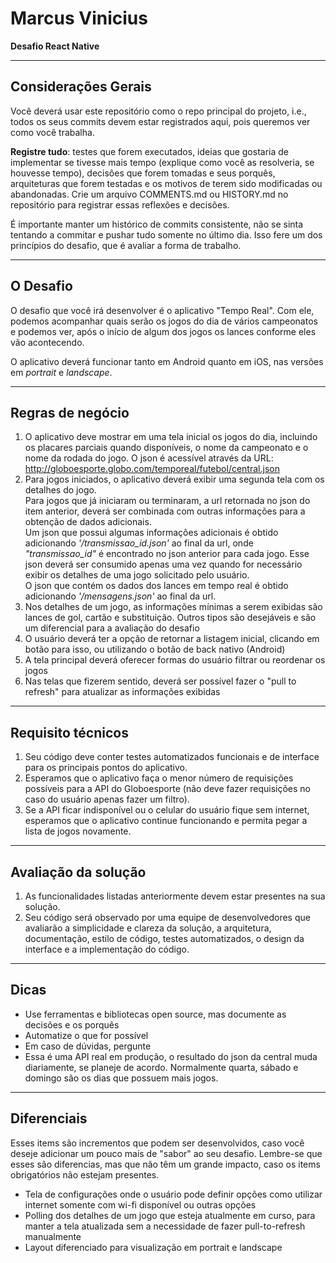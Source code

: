 # Marcus Vinicius
**Desafio React Native**

-------------------------------------------------------------------------------
## Considerações Gerais
Você deverá usar este repositório como o repo principal do projeto, i.e., todos os seus commits devem estar registrados aqui, pois queremos ver como você trabalha.

**Registre tudo**: testes que forem executados, ideias que gostaria de implementar se tivesse mais tempo (explique como você as resolveria, se houvesse tempo), decisões que forem tomadas e seus porquês, arquiteturas que forem testadas e os motivos de terem sido modificadas ou abandonadas. Crie um arquivo COMMENTS.md ou HISTORY.md no repositório para registrar essas reflexões e decisões.

É importante manter um histórico de commits consistente, não se sinta tentando a commitar e pushar tudo somente no último dia. Isso fere um dos princípios do desafio, que é avaliar a forma de trabalho.

-------------------------------------------------------------------------------
## O Desafio

O desafio que você irá desenvolver é o aplicativo "Tempo Real". Com ele, podemos acompanhar quais serão os jogos do dia de vários campeonatos e podemos ver, após o início de algum dos jogos os lances conforme eles vão acontecendo.

O aplicativo deverá funcionar tanto em Android quanto em iOS, nas versões em *portrait* e *landscape*.

-------------------------------------------------------------------------------
## Regras de negócio
1. O aplicativo deve mostrar em uma tela inicial os jogos do dia, incluindo os placares parciais quando disponíveis, o nome da campeonato e o nome da rodada do jogo. O json é acessível através da URL: http://globoesporte.globo.com/temporeal/futebol/central.json
1. Para jogos iniciados, o aplicativo deverá exibir uma segunda tela com os detalhes do jogo.  
   Para jogos que já iniciaram ou terminaram, a url retornada no json do item anterior, deverá ser combinada com outras informações para a obtenção de dados adicionais.  
   Um json que possui algumas informações adicionais é obtido adicionando *'/transmissao\_id.json'* ao final da url, onde *"transmissao\_id"* é encontrado no json anterior para cada jogo. Esse json deverá ser consumido apenas uma vez quando for necessário exibir os detalhes de uma jogo solicitado pelo usuário.  
   O json que contém os dados dos lances em tempo real é obtido adicionando *'/mensagens.json'* ao final da url.
1. Nos detalhes de um jogo, as informações mínimas a serem exibidas são lances de gol, cartão e substituição. Outros tipos são desejáveis e são um diferencial para a avaliação do desafio
1. O usuário deverá ter a opção de retornar a listagem inicial, clicando em botão para isso, ou utilizando o botão de back nativo (Android)
1. A tela principal deverá oferecer formas do usuário filtrar ou reordenar os jogos
1. Nas telas que fizerem sentido, deverá ser possível fazer o "pull to refresh" para atualizar as informações exibidas

-------------------------------------------------------------------------------
## Requisito técnicos
1. Seu código deve conter testes automatizados funcionais e de interface para os principais pontos do aplicativo.
1. Esperamos que o aplicativo faça o menor número de requisições possíveis para a API do Globoesporte (não deve fazer requisições no caso do usuário apenas fazer um filtro).
1. Se a API ficar indisponível ou o celular do usuário fique sem internet, esperamos que o aplicativo continue funcionando e permita pegar a lista de jogos novamente.

-------------------------------------------------------------------------------
## Avaliação da solução
1. As funcionalidades listadas anteriormente devem estar presentes na sua solução.
1. Seu código será observado por uma equipe de desenvolvedores que avaliarão a simplicidade e clareza da solução, a arquitetura, documentação, estilo de código, testes automatizados, o design da interface e a implementação do código.

-------------------------------------------------------------------------------
## Dicas
* Use ferramentas e bibliotecas open source, mas documente as decisões e os porquês
* Automatize o que for possível
* Em caso de dúvidas, pergunte
* Essa é uma API real em produção, o resultado do json da central muda diariamente, se planeje de acordo. Normalmente quarta, sábado e domingo são os dias que possuem mais jogos.

-------------------------------------------------------------------------------
## Diferenciais
Esses items são incrementos que podem ser desenvolvidos, caso você deseje adicionar um pouco mais de "sabor" ao seu desafio. Lembre-se que esses são diferencias, mas que não têm um grande impacto, caso os items obrigatórios não estejam presentes.
* Tela de configurações onde o usuário pode definir opções como utilizar internet somente com wi-fi disponível ou outras opções
* Polling dos detalhes de um jogo que esteja atualmente em curso, para manter a tela atualizada sem a necessidade de fazer pull-to-refresh manualmente
* Layout diferenciado para visualização em portrait e landscape
